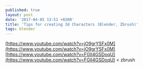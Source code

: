```yaml
---
published: true
layout: post
date: '2017-04-05 13:51 +0200'
title: 'Tips for creating 3d Characters (Blender, Zbrush)'
tags: blender
---
```

[https://www.youtube.com/watch?v=jO9grYSFx0M](https://www.youtube.com/watch?v=jO9grYSFx0M)  
[https://www.youtube.com/watch?v=FGlI4GSDoqU](https://www.youtube.com/watch?v=FGlI4GSDoqU) < zbrush
